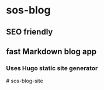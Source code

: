 # sos-blog 
## SEO friendly 
## fast Markdown blog app 
### Uses Hugo static site generator
#   s o s - b l o g - s i t e  
 